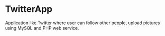 # TwitterApp

Application like Twitter where user can follow other people, upload pictures using MySQL and PHP web service.
